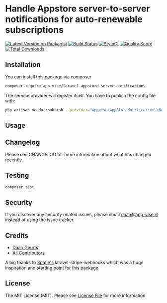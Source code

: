 # Handle Appstore server-to-server notifications for auto-renewable subscriptions

[![Latest Version on Packagist](https://img.shields.io/packagist/v/app-vise/laravel-appstore-notifications.svg?style=flat-square)](https://packagist.org/packages/app-vise/laravel-appstore-notifications)
[![Build Status](https://img.shields.io/travis/app-vise/laravel-appstore-notifications/master.svg?style=flat-square)](https://travis-ci.org/app-vise/laravel-appstore-notifications)
[![StyleCI](https://styleci.io/repos/105920179/shield?branch=master)](https://styleci.io/repos/105920179)
[![Quality Score](https://img.shields.io/scrutinizer/g/app-vise/laravel-appstore-notifications.svg?style=flat-square)](https://scrutinizer-ci.com/g/app-vise/laravel-appstore-notifications)
[![Total Downloads](https://img.shields.io/packagist/dt/app-vise/laravel-appstore-notifications.svg?style=flat-square)](https://packagist.org/packages/spatie/laravel-appstore-notifications)

## Installation
You can install this package via composer

```bash
composer require app-vise/laravel-appstore-server-notifications 
 ```

The service provider will register itself.
You have to publish the config file with:

```bash
php artisan vendor:publish --provider="Appvise\AppStoreNotifications\NotificationsServiceProvider" --tag="config" 
 ```

## Usage

## Changelog

Please see CHANGELOG for more information about what has changed recently.

## Testing

```bash
composer test
```

## Security

If you discover any security related issues, please email daan@app-vise.nl instead of using the issue tracker.

## Credits

- [Daan Geurts](https://github.com/DaanGeurts)
- [All Contributors](../../contributors)

A big thanks to [Spatie's](https://spatie.be) laravel-stripe-webhooks which was a huge inspiration and starting point for this package
## License

The MIT License (MIT). Please see [License File](LICENSE.md) for more information.
